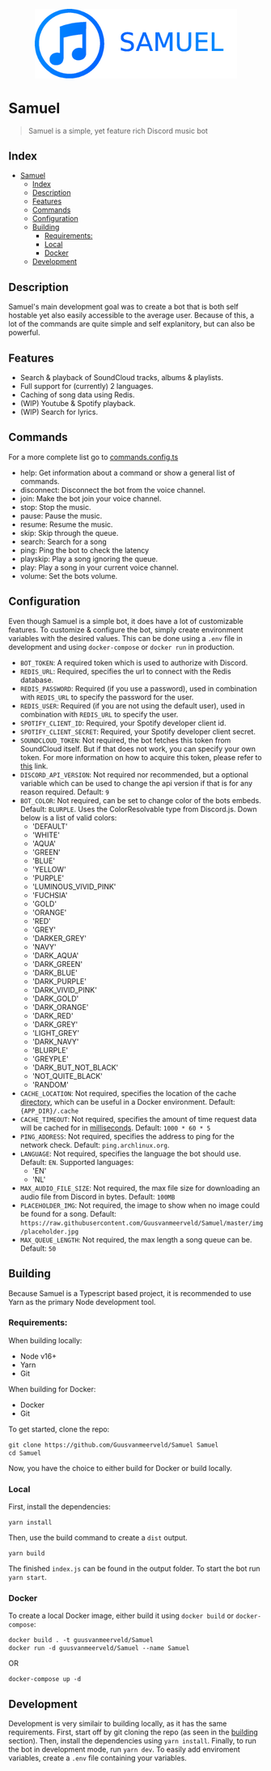 <p align="center"><img src="img/samuel-banner.png" width="400"></p>

# Samuel
> Samuel is a simple, yet feature rich Discord music bot

## Index
- [Samuel](#samuel)
  - [Index](#index)
  - [Description](#description)
  - [Features](#features)
  - [Commands](#commands)
  - [Configuration](#configuration)
  - [Building](#building)
    - [Requirements:](#requirements)
    - [Local](#local)
    - [Docker](#docker)
  - [Development](#development)

## Description

Samuel's main development goal was to create a bot that is both self hostable yet also easily accessible to the average user. Because of this, a lot of the commands are quite simple and self explanitory, but can also be powerful.

## Features

- Search & playback of SoundCloud tracks, albums & playlists.
- Full support for (currently) 2 languages.
- Caching of song data using Redis.
- (WIP) Youtube & Spotify playback.
- (WIP) Search for lyrics.

## Commands

For a more complete list go to [commands.config.ts](src/config/commands.config.ts)

- help: Get information about a command or show a general list of commands.
- disconnect: Disconnect the bot from the voice channel.
- join: Make the bot join your voice channel.
- stop: Stop the music.
- pause: Pause the music.
- resume: Resume the music.
- skip: Skip through the queue.
- search: Search for a song
- ping: Ping the bot to check the latency
- playskip: Play a song ignoring the queue.
- play: Play a song in your current voice channel.
- volume: Set the bots volume.

## Configuration

Even though Samuel is a simple bot, it does have a lot of customizable features. To customize & configure the bot, simply create environment variables with the desired values. This can be done using a `.env` file in development and using `docker-compose` or `docker run` in production.

- `BOT_TOKEN`: A required token which is used to authorize with Discord.
- `REDIS_URL`: Required, specifies the url to connect with the Redis database.
- `REDIS_PASSWORD`: Required (if you use a password), used in combination with `REDIS_URL` to specify the password for the user.
- `REDIS_USER`: Required (if you are not using the default user), used in combination with `REDIS_URL` to specify the user.
- `SPOTIFY_CLIENT_ID`: Required, your Spotify developer client id.
- `SPOTIFY_CLIENT_SECRET`: Required, your Spotify developer client secret.
- `SOUNDCLOUD_TOKEN`: Not required, the bot fetches this token from SoundCloud itself. But if that does not work, you can specify your own token. For more information on how to acquire this token, please refer to [this](https://stackoverflow.com/a/43962626/14346660) link.
- `DISCORD_API_VERSION`: Not required nor recommended, but a optional variable which can be used to change the api version if that is for any reason required. Default: `9`
- `BOT_COLOR`: Not required, can be set to change color of the bots embeds. Default: `BLURPLE`. Uses the ColorResolvable type from Discord.js. Down below is a list of valid colors:
  - 'DEFAULT'
  - 'WHITE'
  - 'AQUA'
  - 'GREEN'
  - 'BLUE'
  - 'YELLOW'
  - 'PURPLE'
  - 'LUMINOUS_VIVID_PINK'
  - 'FUCHSIA'
  - 'GOLD'
  - 'ORANGE'
  - 'RED'
  - 'GREY'
  - 'DARKER_GREY'
  - 'NAVY'
  - 'DARK_AQUA'
  - 'DARK_GREEN'
  - 'DARK_BLUE'
  - 'DARK_PURPLE'
  - 'DARK_VIVID_PINK'
  - 'DARK_GOLD'
  - 'DARK_ORANGE'
  - 'DARK_RED'
  - 'DARK_GREY'
  - 'LIGHT_GREY'
  - 'DARK_NAVY'
  - 'BLURPLE'
  - 'GREYPLE'
  - 'DARK_BUT_NOT_BLACK'
  - 'NOT_QUITE_BLACK'
  - 'RANDOM'
- `CACHE_LOCATION`: Not required, specifies the location of the cache <ins>directory</ins>, which can be useful in a Docker environment. Default: `{APP_DIR}/.cache`
- `CACHE_TIMEOUT`: Not required, specifies the amount of time request data will be cached for in <ins>milliseconds</ins>. Default: `1000 * 60 * 5`
- `PING_ADDRESS`: Not required, specifies the address to ping for the network check. Default: `ping.archlinux.org`.
- `LANGUAGE`: Not required, specifies the language the bot should use. Default: `EN`. Supported languages:
  - 'EN'
  - 'NL'
- `MAX_AUDIO_FILE_SIZE`: Not required, the max file size for downloading an audio file from Discord in bytes. Default: `100MB`
- `PLACEHOLDER_IMG`: Not required, the image to show when no image could be found for a song. Default: `https://raw.githubusercontent.com/Guusvanmeerveld/Samuel/master/img/placeholder.jpg`
- `MAX_QUEUE_LENGTH`: Not required, the max length a song queue can be. Default: `50`

## Building

Because Samuel is a Typescript based project, it is recommended to use Yarn as the primary Node development tool.

### Requirements:
When building locally:
- Node v16+
- Yarn
- Git

When building for Docker:
- Docker
- Git

To get started, clone the repo:
```
git clone https://github.com/Guusvanmeerveld/Samuel Samuel
cd Samuel
```

Now, you have the choice to either build for Docker or build locally.

### Local

First, install the dependencies:

```
yarn install
```

Then, use the build command to create a `dist` output.

```
yarn build
```

The finished `index.js` can be found in the output folder. To start the bot run `yarn start`.

### Docker

To create a local Docker image, either build it using `docker build` or `docker-compose`:

```
docker build . -t guusvanmeerveld/Samuel
docker run -d guusvanmeerveld/Samuel --name Samuel
```

OR

```
docker-compose up -d
```

## Development

Development is very similair to building locally, as it has the same requirements. First, start off by git cloning the repo (as seen in the [building](#building) section). Then, install the dependencies using `yarn install`. Finally, to run the bot in development mode, run `yarn dev`. To easily add enviroment variables, create a `.env` file containing your variables.